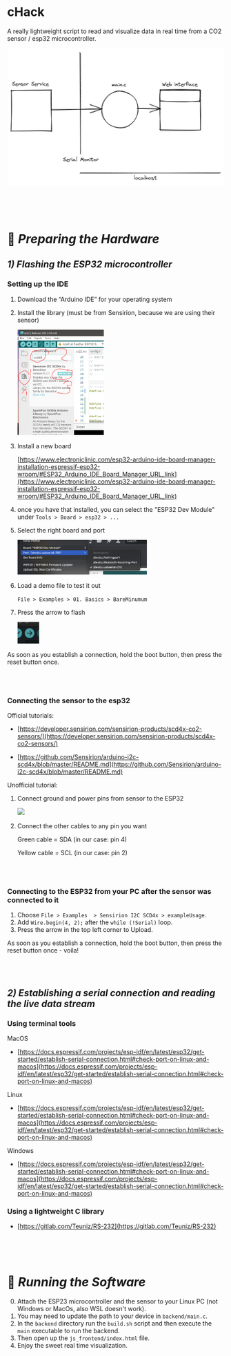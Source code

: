 # cHack
A really lightweight script to read and visualize data in real time from a CO2 sensor / esp32 microcontroller.

![Untitled](./readme_assets/Untitled.png)

<br><br><br>

# 🔧 *Preparing the Hardware*

## *1) Flashing the ESP32 microcontroller*

### Setting up the IDE

1. Download the “Arduino IDE” for your operating system
2. Install the library (must be from Sensirion, because we are using their sensor)
    
    <img src="./readme_assets/Untitled%201.png" width="200">
    
3. Install a new board
    
    [https://www.electroniclinic.com/esp32-arduino-ide-board-manager-installation-espressif-esp32-wroom/#ESP32_Arduino_IDE_Board_Manager_URL_link](https://www.electroniclinic.com/esp32-arduino-ide-board-manager-installation-espressif-esp32-wroom/#ESP32_Arduino_IDE_Board_Manager_URL_link)
    
4. once you have that installed, you can select the "ESP32 Dev Module" under `Tools > Board > esp32 > ...`
5. Select the right board and port
    
    <img src="./readme_assets/Untitled%202.png" width="300">
    
6. Load a demo file to test it out
    
    `File > Examples > 01. Basics > BareMinumum`
    
4. Press the arrow to flash

    <img src="./readme_assets/Untitled%203.png" width="50">

As soon as you establish a connection, hold the boot button, then press the reset button once.

<br><br>

### Connecting the sensor to the esp32

Official tutorials:

- [https://developer.sensirion.com/sensirion-products/scd4x-co2-sensors/](https://developer.sensirion.com/sensirion-products/scd4x-co2-sensors/)

- [https://github.com/Sensirion/arduino-i2c-scd4x/blob/master/README.md](https://github.com/Sensirion/arduino-i2c-scd4x/blob/master/README.md)

Unofficial tutorial:

1. Connect ground and power pins from sensor to the ESP32
    
    <img src="./readme_assets/Untitled%204.png" width="200">
    
2. Connect the other cables to any pin you want
    
    Green cable = SDA (in our case: pin 4)
    
    Yellow cable = SCL (in our case: pin 2)

<br><br>

### Connecting to the ESP32 from your PC after the sensor was connected to it

1. Choose `File > Examples  > Sensirion I2C SCD4x > exampleUsage`.
2. Add `Wire.begin(4, 2);` after the `while (!Serial)` loop.
3. Press the arrow in the top left corner to Upload.

As soon as you establish a connection, hold the boot button, then press the reset button once - voila!

<br><br>

## *2) Establishing a serial connection and reading the live data stream*

### Using terminal tools

MacOS

- [https://docs.espressif.com/projects/esp-idf/en/latest/esp32/get-started/establish-serial-connection.html#check-port-on-linux-and-macos](https://docs.espressif.com/projects/esp-idf/en/latest/esp32/get-started/establish-serial-connection.html#check-port-on-linux-and-macos)

Linux

- [https://docs.espressif.com/projects/esp-idf/en/latest/esp32/get-started/establish-serial-connection.html#check-port-on-linux-and-macos](https://docs.espressif.com/projects/esp-idf/en/latest/esp32/get-started/establish-serial-connection.html#check-port-on-linux-and-macos)

Windows

- [https://docs.espressif.com/projects/esp-idf/en/latest/esp32/get-started/establish-serial-connection.html#check-port-on-linux-and-macos](https://docs.espressif.com/projects/esp-idf/en/latest/esp32/get-started/establish-serial-connection.html#check-port-on-linux-and-macos)

### Using a lightweight C library
- [https://gitlab.com/Teuniz/RS-232](https://gitlab.com/Teuniz/RS-232)


<br><br><br>

# 🔧 *Running the Software*

0. Attach the ESP23 microcontroller and the sensor to your Linux PC (not Windows or MacOs, also WSL doesn't work).
1. You may need to update the path to your device in `backend/main.c`.
2. In the `backend` directory run the `build.sh` script and then execute the `main` executable to run the backend.
3. Then open up the `js_frontend/index.html` file.
4. Enjoy the sweet real time visualization.
